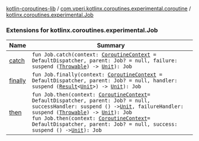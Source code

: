 [kotlin-coroutines-lib](../../index.md) / [com.vperi.kotlinx.coroutines.experimental.coroutine](../index.md) / [kotlinx.coroutines.experimental.Job](./index.md)

### Extensions for kotlinx.coroutines.experimental.Job

| Name | Summary |
|---|---|
| [catch](catch.md) | `fun Job.catch(context: `[`CoroutineContext`](https://kotlinlang.org/api/latest/jvm/stdlib/kotlin.coroutines.experimental/-coroutine-context/index.html)` = DefaultDispatcher, parent: Job? = null, failure: suspend (`[`Throwable`](https://kotlinlang.org/api/latest/jvm/stdlib/kotlin/-throwable/index.html)`) -> `[`Unit`](https://kotlinlang.org/api/latest/jvm/stdlib/kotlin/-unit/index.html)`): Job` |
| [finally](finally.md) | `fun Job.finally(context: `[`CoroutineContext`](https://kotlinlang.org/api/latest/jvm/stdlib/kotlin.coroutines.experimental/-coroutine-context/index.html)` = DefaultDispatcher, parent: Job? = null, handler: suspend (`[`Result`](../../com.vperi.kotlinx.coroutines.experimental/-result/index.md)`<`[`Unit`](https://kotlinlang.org/api/latest/jvm/stdlib/kotlin/-unit/index.html)`>) -> `[`Unit`](https://kotlinlang.org/api/latest/jvm/stdlib/kotlin/-unit/index.html)`): Job` |
| [then](then.md) | `fun Job.then(context: `[`CoroutineContext`](https://kotlinlang.org/api/latest/jvm/stdlib/kotlin.coroutines.experimental/-coroutine-context/index.html)` = DefaultDispatcher, parent: Job? = null, successHandler: suspend () -> `[`Unit`](https://kotlinlang.org/api/latest/jvm/stdlib/kotlin/-unit/index.html)`, failureHandler: suspend (`[`Throwable`](https://kotlinlang.org/api/latest/jvm/stdlib/kotlin/-throwable/index.html)`) -> `[`Unit`](https://kotlinlang.org/api/latest/jvm/stdlib/kotlin/-unit/index.html)`): Job`<br>`fun Job.then(context: `[`CoroutineContext`](https://kotlinlang.org/api/latest/jvm/stdlib/kotlin.coroutines.experimental/-coroutine-context/index.html)` = DefaultDispatcher, parent: Job? = null, success: suspend () -> `[`Unit`](https://kotlinlang.org/api/latest/jvm/stdlib/kotlin/-unit/index.html)`): Job` |
